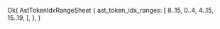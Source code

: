 Ok(
    AstTokenIdxRangeSheet {
        ast_token_idx_ranges: [
            8..15,
            0..4,
            4..15,
            15..19,
        ],
    },
)